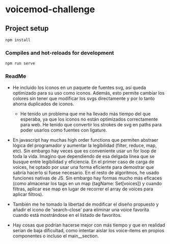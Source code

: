 # voicemod-challenge

## Project setup
```
npm install
```

### Compiles and hot-reloads for development
```
npm run serve
```


### ReadMe

* He incluido los iconos en un paquete de fuentes svg, así queda optimizado para su uso como iconos. Además, esto permite cambiar los colores sin tener que modificar los svgs directamente y por lo tanto ahorra duplicados de iconos.
  - He tenido un problema que me ha llevado más tiempo del que esperaba, ya que los iconos no están optimizados correctamente para web. He tenido que convertir los strokes de svg en paths para poder usarlos como fuentes con ligature.

* En javascript hay muchas high order functions que permiten abstraer lógica del programador y aumentar la legibilidad (filter, reduce, map, etc).
Sin embargo hay veces que es conveniente usar un for loop de toda la vida. Imagino que dependiendo de esa delgada línea que se busque entre legibilidad y eficiencia.
En el primer caso de carga de voices, he optado por usar una forma eficiente para demostrar que sabría hacerlo si fuese necesario. En el resto de algoritmos, he usado funciones nativas de JS. Sin embargo hay formas mucho más eficaces (como almacenar los tags en un map {tagName: Set\[voices]} y cuando filtras, aplicar ese map en lugar de recorrer el array de voices para aplicar filtros).

* También me he tomado la libertad de modificar el diseño propuesto y añadir el icono de 'search-close' para eliminar una voice favorita cuando está mostrándose en el listado de favoritos.

* Hay cosas que podrían hacerse mejor con más tiempo y que en realidad serían de baja dificultad, como intentar aislar los voice-items en propios componentes o incluso el main__section.

